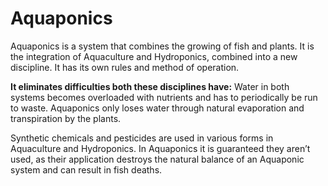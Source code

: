 # Aquaponics

Aquaponics is a system that combines the growing of fish and plants. It is the integration of Aquaculture and Hydroponics, combined into a new discipline. It has its own rules and method of operation.

**It eliminates difficulties both these disciplines have:**
Water in both systems becomes overloaded with nutrients and has to periodically be run to waste. Aquaponics only loses water through natural evaporation and transpiration by the plants.

Synthetic chemicals and pesticides are used in various forms in Aquaculture and Hydroponics. In Aquaponics it is guaranteed they aren’t used, as their application destroys the natural balance of an Aquaponic system and can result in fish deaths.
